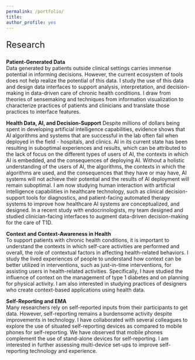 ```yaml
---
permalink: /portfolio/
title: 
author_profile: yes
---
```


<style>
.cite_text{
  font-family: arial;
  font-size: 12pt;
}
</style>

<p style="font-size: 18pt; font-style: bold;">Research</p>

**Patient-Generated Data**\
Data generated by patients outside clinical settings carries immense potential in informing decisions. However, the current ecosystem of tools does not help realize the potential of this data. I study the use of this data and design data interfaces to support analysis, interpretation, and decision-making in data-driven care of chronic health conditions. I draw from theories of sensemaking and techniques from information visualization to characterize practices of patients and clinicians and translate those practices to interface features.

**Health Data, AI, and Decision-Support**
Despite millions of dollars being spent in developing artificial intelligence capabilities, evidence shows that AI algorithms and systems that are successful in the lab often fail when deployed in the field - hospitals, and clinics. AI in its current state has been resulting in suboptimal experiences and results, which can be attributed to the lack of focus on the different types of users of AI, the contexts in which AI is embedded, and the consequences of deploying AI. Without a holistic understanding of the users of AI, the algorithms, the contexts in which the algorithms are used, and the consequences that they have or may have, AI systems will not achieve their potential and the results of AI deployment will remain suboptimal. I am now studying human interaction with artificial intelligence capabilities in healthcare technology, such as clinical decision-support tools for diagnostics, and patient-facing automated therapy systems to improve how healthcare AI systems are conceptualized, and designed. In a recent study with endocrinologists, my team designed and studied clinician-facing interfaces to augment data-driven decision-making for the care of T1D.

**Context and Context-Awareness in Health**\
To support patients with chronic health conditions, it is important to understand the contexts in which self-care activities are performed and overall, the role of contextual factors in affecting health-related behaviors. I study the lived experiences of people to understand how context can be better utilized in interventions, such as just-in-time interventions, for assisting users in health-related activities. Specifically, I have studied the influence of context on the management of type 1 diabetes and on planning for physical activity. I am also interested in studying practices of designers who create context-based applications using health data.

**Self-Reporting and EMA**\
Many researchers rely on self-reported inputs from their participants to get data. However, self-reporting remains a burdensome activity despite improvements in technology. I have collaborated with several colleagues to explore the use of situated self-reporting devices as compared to mobile phones for self-reporting. We have observed that mobile phones complement the use of stand-alone devices for self-reporting. I am interested in further assessing multi-device set-ups to improve self-reporting technology and experience. 










